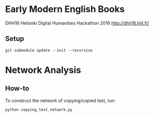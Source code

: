 Early Modern English Books
==========================

DHH16 Helsinki Digital Humanities Hackathon 2016
http://dhh16.hiit.fi/


Setup
-----

    git submodule update --init --recursive


# Network Analysis

## How-to

To construct the network of copying/copied text, run:

    python copying_text_network.py